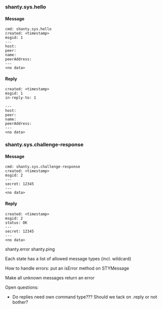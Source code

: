 ### shanty.sys.hello

#### Message

    cmd: shanty.sys.hello
    created: <timestamp>
    msgid: 1
    ---
    host:
    peer:
    name:
    peerAddress:
    ---
    <no data>

#### Reply

    created: <timestamp>
    msgid: 1
    in-reply-to: 1
    
    ---
    host:
    peer:
    name:
    peerAddress:
    ---
    <no data>

### shanty.sys.challenge-response

#### Message

    cmd: shanty.sys.challenge-response
    created: <timestamp>
    msgid: 2
    ---
    secret: 12345
    ---
    <no data>

#### Reply

    created: <timestamp>
    msgid: 2
    status: OK
    ---
    secret: 12345
    ---
    <no data>


shanty.error
shanty.ping

Each state has a list of allowed message types (incl. wildcard)


How to handle errors: put an isError method on STYMessage

Make all unknown messages return an error

Open questions:
* Do replies need own command type??? Should we tack on .reply or not bother?
